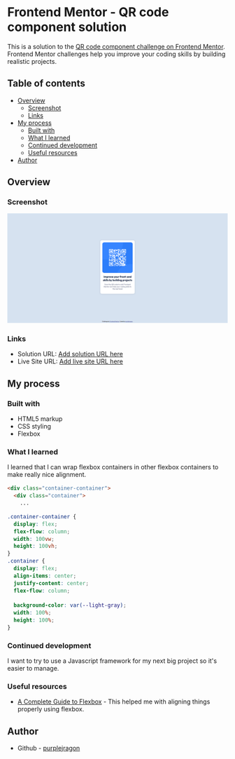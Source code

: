 # Frontend Mentor - QR code component solution

This is a solution to the [QR code component challenge on Frontend Mentor](https://www.frontendmentor.io/challenges/qr-code-component-iux_sIO_H). Frontend Mentor challenges help you improve your coding skills by building realistic projects. 

## Table of contents

- [Overview](#overview)
  - [Screenshot](#screenshot)
  - [Links](#links)
- [My process](#my-process)
  - [Built with](#built-with)
  - [What I learned](#what-i-learned)
  - [Continued development](#continued-development)
  - [Useful resources](#useful-resources)
- [Author](#author)

## Overview

### Screenshot

![](./screenshot.png)

### Links

- Solution URL: [Add solution URL here](https://your-solution-url.com)
- Live Site URL: [Add live site URL here](https://your-live-site-url.com)

## My process

### Built with

- HTML5 markup
- CSS styling
- Flexbox

### What I learned

I learned that I can wrap flexbox containers in other flexbox containers to make really nice alignment.
```html
<div class="container-container">
  <div class="container">
    ...
```
```css
.container-container {
  display: flex;
  flex-flow: column;
  width: 100vw;
  height: 100vh;
}
.container {
  display: flex;
  align-items: center;
  justify-content: center;
  flex-flow: column;

  background-color: var(--light-gray);
  width: 100%;
  height: 100%;
}
```

### Continued development

I want to try to use a Javascript framework for my next big project so it's easier to manage.

### Useful resources

- [A Complete Guide to Flexbox](https://css-tricks.com/snippets/css/a-guide-to-flexbox) - This helped me with aligning things properly using flexbox.

## Author

- Github - [purplejragon](https://github.com/purplejragon)
